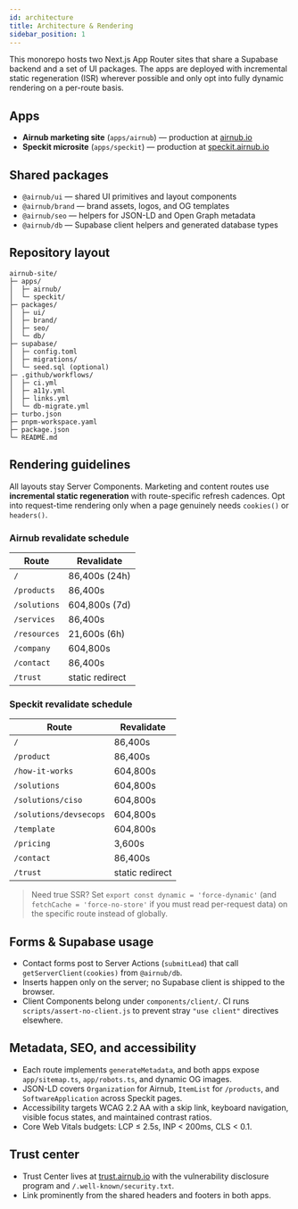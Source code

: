 ```yaml
---
id: architecture
title: Architecture & Rendering
sidebar_position: 1
---
```

This monorepo hosts two Next.js App Router sites that share a Supabase backend and a set of UI packages. The apps are deployed with incremental static regeneration (ISR) wherever possible and only opt into fully dynamic rendering on a per-route basis.

## Apps

- **Airnub marketing site** (`apps/airnub`) — production at [airnub.io](https://airnub.io)
- **Speckit microsite** (`apps/speckit`) — production at [speckit.airnub.io](https://speckit.airnub.io)

## Shared packages

- `@airnub/ui` — shared UI primitives and layout components
- `@airnub/brand` — brand assets, logos, and OG templates
- `@airnub/seo` — helpers for JSON-LD and Open Graph metadata
- `@airnub/db` — Supabase client helpers and generated database types

## Repository layout

```
airnub-site/
├─ apps/
│  ├─ airnub/
│  └─ speckit/
├─ packages/
│  ├─ ui/
│  ├─ brand/
│  ├─ seo/
│  └─ db/
├─ supabase/
│  ├─ config.toml
│  ├─ migrations/
│  └─ seed.sql (optional)
├─ .github/workflows/
│  ├─ ci.yml
│  ├─ a11y.yml
│  ├─ links.yml
│  └─ db-migrate.yml
├─ turbo.json
├─ pnpm-workspace.yaml
├─ package.json
└─ README.md
```

## Rendering guidelines

All layouts stay Server Components. Marketing and content routes use **incremental static regeneration** with route-specific refresh cadences. Opt into request-time rendering only when a page genuinely needs `cookies()` or `headers()`.

### Airnub revalidate schedule

| Route | Revalidate |
| --- | --- |
| `/` | 86,400s (24h) |
| `/products` | 86,400s |
| `/solutions` | 604,800s (7d) |
| `/services` | 86,400s |
| `/resources` | 21,600s (6h) |
| `/company` | 604,800s |
| `/contact` | 86,400s |
| `/trust` | static redirect |

### Speckit revalidate schedule

| Route | Revalidate |
| --- | --- |
| `/` | 86,400s |
| `/product` | 86,400s |
| `/how-it-works` | 604,800s |
| `/solutions` | 604,800s |
| `/solutions/ciso` | 604,800s |
| `/solutions/devsecops` | 604,800s |
| `/template` | 604,800s |
| `/pricing` | 3,600s |
| `/contact` | 86,400s |
| `/trust` | static redirect |

> Need true SSR? Set `export const dynamic = 'force-dynamic'` (and `fetchCache = 'force-no-store'` if you must read per-request data) on the specific route instead of globally.

## Forms & Supabase usage

- Contact forms post to Server Actions (`submitLead`) that call `getServerClient(cookies)` from `@airnub/db`.
- Inserts happen only on the server; no Supabase client is shipped to the browser.
- Client Components belong under `components/client/`. CI runs `scripts/assert-no-client.js` to prevent stray `"use client"` directives elsewhere.

## Metadata, SEO, and accessibility

- Each route implements `generateMetadata`, and both apps expose `app/sitemap.ts`, `app/robots.ts`, and dynamic OG images.
- JSON-LD covers `Organization` for Airnub, `ItemList` for `/products`, and `SoftwareApplication` across Speckit pages.
- Accessibility targets WCAG 2.2 AA with a skip link, keyboard navigation, visible focus states, and maintained contrast ratios.
- Core Web Vitals budgets: LCP ≤ 2.5s, INP < 200ms, CLS < 0.1.

## Trust center

- Trust Center lives at [trust.airnub.io](https://trust.airnub.io) with the vulnerability disclosure program and `/.well-known/security.txt`.
- Link prominently from the shared headers and footers in both apps.
